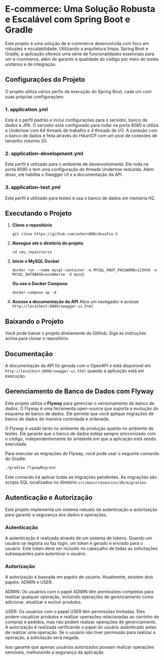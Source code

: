 # E-commerce: Uma Solução Robusta e Escalável com Spring Boot e Gradle

Este projeto é uma solução de e-commerce desenvolvida com foco em robustez e escalabilidade. Utilizando a arquitetura limpa, Spring Boot e Gradle, a aplicação oferece uma série de funcionalidades essenciais para um e-commerce, além de garantir a qualidade do código por meio de testes unitários e de integração.

## Configurações do Projeto

O projeto utiliza vários perfis de execução do Spring Boot, cada um com suas próprias configurações:

### 1. application.yml

Este é o perfil padrão e inclui configurações para o servidor, banco de dados e JPA. O servidor está configurado para rodar na porta 8080 e utiliza o Undertow com 64 threads de trabalho e 4 threads de I/O. A conexão com o banco de dados é feita através do HikariCP com um pool de conexões de tamanho máximo 20.

### 2. application-development.yml

Este perfil é utilizado para o ambiente de desenvolvimento. Ele roda na porta 8090 e tem uma configuração de threads Undertow reduzida. Além disso, ele habilita o Swagger UI e a documentação da API.

### 3. application-test.yml

Este perfil é utilizado para testes e usa o banco de dados em memória H2.

## Executando o Projeto

1. **Clone o repositório**
   ```
   git clone https://github.com/ashern000/desafio-3
   ```
2. **Navegue até o diretório do projeto**
   ```
   cd seu_repositorio
   ```
   
3. **Inicie o MySQL Docker**
   ```
   docker run --name mysql-container -e MYSQL_ROOT_PASSWORD=123456 -e MYSQL_DATABASE=ecommerce -d mysql
   ```
   
   **Ou use o Docker Compose**
   ```
   docker-compose up -d
   ```
   
4. **Acesse a documentação da API**
   Abra um navegador e acesse `http://localhost:8080/swagger-ui.html`

## Baixando o Projeto

Você pode baixar o projeto diretamente do GitHub. Siga as instruções acima para clonar o repositório.

## Documentação

A documentação da API foi gerada com o OpenAPI e está disponível em `http://localhost:8090/swagger-ui.html` quando a aplicação está em execução.

## Gerenciamento de Banco de Dados com Flyway

Este projeto utiliza o **Flyway** para gerenciar o versionamento do banco de dados. O Flyway é uma ferramenta open-source que suporta a evolução do esquema de banco de dados. Ele permite que você aplique migrações de banco de dados de maneira controlada e ordenada.

O Flyway é usado tanto no ambiente de produção quanto no ambiente de testes. Ele garante que o banco de dados esteja sempre sincronizado com o código, independentemente do ambiente em que a aplicação está sendo executada.

Para executar as migrações do Flyway, você pode usar o seguinte comando do Gradle:

```bash
./gradlew flywayMigrate
```

Este comando irá aplicar todas as migrações pendentes. As migrações são scripts SQL localizados no diretório `src/main/resources/db/migration`.

## Autenticação e Autorização
Este projeto implementa um sistema robusto de autenticação e autorização para garantir a segurança dos dados e operações.

### Autenticação
A autenticação é realizada através de um sistema de tokens. Quando um usuário se registra ou faz login, um token é gerado e enviado para o usuário. Este token deve ser incluído no cabeçalho de todas as solicitações subsequentes para autenticar o usuário.

### Autorização
A autorização é baseada em papéis de usuário. Atualmente, existem dois papéis: ADMIN e USER.

ADMIN: Os usuários com o papel ADMIN têm permissões completas para realizar qualquer operação, incluindo operações de gerenciamento como adicionar, atualizar e excluir produtos.

USER: Os usuários com o papel USER têm permissões limitadas. Eles podem visualizar produtos e realizar operações relacionadas ao carrinho de compras e pedidos, mas não podem realizar operações de gerenciamento.
A autorização é realizada verificando o papel do usuário autenticado antes de realizar uma operação. Se o usuário não tiver permissão para realizar a operação, a solicitação será negada.

Isso garante que apenas usuários autorizados possam realizar operações sensíveis, melhorando a segurança da aplicação
